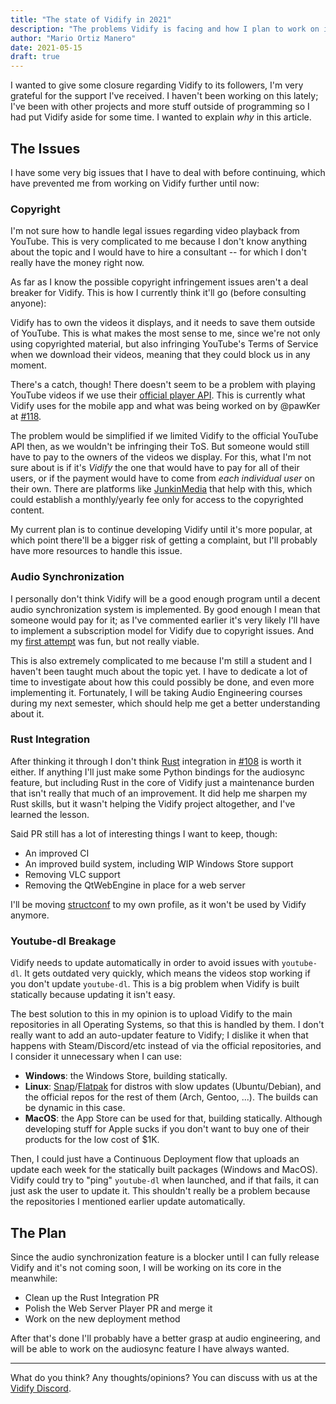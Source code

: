 ```yaml
---
title: "The state of Vidify in 2021"
description: "The problems Vidify is facing and how I plan to work on it"
author: "Mario Ortiz Manero"
date: 2021-05-15
draft: true
---
```


I wanted to give some closure regarding Vidify to its followers, I'm very
grateful for the support I've received. I haven't been working on this lately;
I've been with other projects and more stuff outside of programming so I had put
Vidify aside for some time. I wanted to explain *why* in this article.

## The Issues

I have some very big issues that I have to deal with before continuing, which
have prevented me from working on Vidify further until now:

### Copyright

I'm not sure how to handle legal issues regarding video playback from YouTube.
This is very complicated to me because I don't know anything about the topic and
I would have to hire a consultant -- for which I don't really have the money
right now.

As far as I know the possible copyright infringement issues aren't a deal
breaker for Vidify. This is how I currently think it'll go (before consulting
anyone):

Vidify has to own the videos it displays, and it needs to save them outside of
YouTube. This is what makes the most sense to me, since we're not only using
copyrighted material, but also infringing YouTube's Terms of Service when we
download their videos, meaning that they could block us in any moment.

There's a catch, though! There doesn't seem to be a problem with playing YouTube
videos if we use their [official player
API](https://developers.google.com/youtube/iframe_api_reference). This is
currently what Vidify uses for the mobile app and what was being worked on by
@pawKer at [#118](https://github.com/vidify/vidify/pull/118).

The problem would be simplified if we limited Vidify to the official YouTube API
then, as we wouldn't be infringing their ToS. But someone would still have to
pay to the owners of the videos we display. For this, what I'm not sure about is
if it's *Vidify* the one that would have to pay for all of their users, or if
the payment would have to come from *each individual user* on their own. There
are platforms like [JunkinMedia](https://www.jukinmedia.com/) that help with
this, which could establish a monthly/yearly fee only for access to the
copyrighted content.

My current plan is to continue developing Vidify until it's more popular, at
which point there'll be a bigger risk of getting a complaint, but I'll probably
have more resources to handle this issue.

### Audio Synchronization

I personally don't think Vidify will be a good enough program until a decent
audio synchronization system is implemented. By good enough I mean that someone
would pay for it; as I've commented earlier it's very likely I'll have to
implement a subscription model for Vidify due to copyright issues. And my [first
attempt](https://github.com/vidify/old-audiosync) was fun, but not really
viable.

This is also extremely complicated to me because I'm still a student and I
haven't been taught much about the topic yet. I have to dedicate a lot of time
to investigate about how this could possibly be done, and even more implementing
it. Fortunately, I will be taking Audio Engineering courses during my next
semester, which should help me get a better understanding about it.

### Rust Integration

After thinking it through I don't think [Rust](https://www.rust-lang.org/)
integration in [#108](https://github.com/vidify/vidify/pull/108) is worth it
either. If anything I'll just make some Python bindings for the audiosync
feature, but including Rust in the core of Vidify just a maintenance burden that
isn't really that much of an improvement. It did help me sharpen my Rust skills,
but it wasn't helping the Vidify project altogether, and I've learned the
lesson.

Said PR still has a lot of interesting things I want to keep, though:

* An improved CI
* An improved build system, including WIP Windows Store support
* Removing VLC support
* Removing the QtWebEngine in place for a web server

I'll be moving [structconf](https://github.com/vidify/structconf) to my own
profile, as it won't be used by Vidify anymore.

### Youtube-dl Breakage

Vidify needs to update automatically in order to avoid issues with `youtube-dl`.
It gets outdated very quickly, which means the videos stop working if you don't
update `youtube-dl`. This is a big problem when Vidify is built statically
because updating it isn't easy.

The best solution to this in my opinion is to upload Vidify to the main
repositories in all Operating Systems, so that this is handled by them. I don't
really want to add an auto-updater feature to Vidify; I dislike it when that
happens with Steam/Discord/etc instead of via the official repositories, and I
consider it unnecessary when I can use:

* **Windows**: the Windows Store, building statically.
* **Linux**: [Snap](https://snapcraft.io/)/[Flatpak](https://flatpak.org/) for
  distros with slow updates (Ubuntu/Debian), and the official repos for the rest
  of them (Arch, Gentoo, ...). The builds can be dynamic in this case.
* **MacOS**: the App Store can be used for that, building statically. Although
  developing stuff for Apple sucks if you don't want to buy one of their
  products for the low cost of $1K.

Then, I could just have a Continuous Deployment flow that uploads an update each
week for the statically built packages (Windows and MacOS). Vidify could try to
"ping" `youtube-dl` when launched, and if that fails, it can just ask the user
to update it. This shouldn't really be a problem because the repositories I
mentioned earlier update automatically.

## The Plan

Since the audio synchronization feature is a blocker until I can fully release
Vidify and it's not coming soon, I will be working on its core in the meanwhile:

* Clean up the Rust Integration PR
* Polish the Web Server Player PR and merge it
* Work on the new deployment method

After that's done I'll probably have a better grasp at audio engineering, and
will be able to work on the audiosync feature I have always wanted.

---

What do you think? Any thoughts/opinions? You can discuss with us at the [Vidify
Discord](https://discord.gg/dpfF6ev7Hu).
